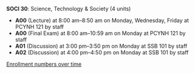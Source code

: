 **SOCI 30**: Science, Technology & Society (4 units)

- **A00** (Lecture) at 8:00 am–8:50 am on Monday, Wednesday, Friday at PCYNH 121 by staff
- **A00** (Final Exam) at 8:00 am–10:59 am on Monday at PCYNH 121 by staff
- **A01** (Discussion) at 3:00 pm–3:50 pm on Monday at SSB 101 by staff
- **A02** (Discussion) at 4:00 pm–4:50 pm on Monday at SSB 101 by staff

[Enrollment numbers over time](./SOCI30.tsv)
